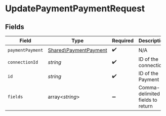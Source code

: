 # UpdatePaymentPaymentRequest


## Fields

| Field                                                          | Type                                                           | Required                                                       | Description                                                    |
| -------------------------------------------------------------- | -------------------------------------------------------------- | -------------------------------------------------------------- | -------------------------------------------------------------- |
| `paymentPayment`                                               | [Shared\PaymentPayment](../../Models/Shared/PaymentPayment.md) | :heavy_check_mark:                                             | N/A                                                            |
| `connectionId`                                                 | *string*                                                       | :heavy_check_mark:                                             | ID of the connection                                           |
| `id`                                                           | *string*                                                       | :heavy_check_mark:                                             | ID of the Payment                                              |
| `fields`                                                       | array<*string*>                                                | :heavy_minus_sign:                                             | Comma-delimited fields to return                               |